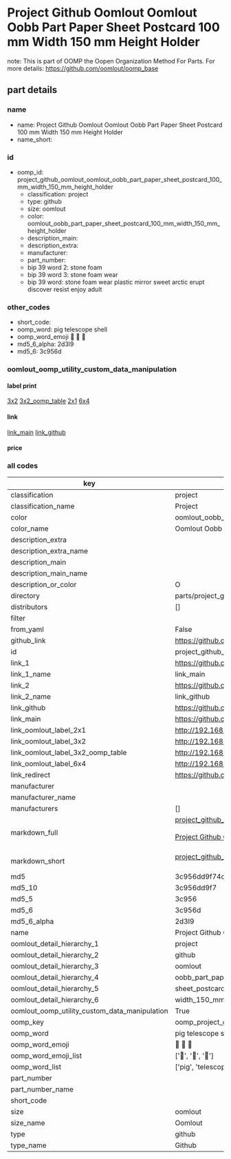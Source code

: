 # Project Github Oomlout Oomlout Oobb Part Paper Sheet Postcard 100 mm Width 150 mm Height Holder  

note: This is part of OOMP the Oopen Organization Method For Parts. For more details: https://github.com/oomlout/oomp_base

##  part details
  







### name
* name: Project Github Oomlout Oomlout Oobb Part Paper Sheet Postcard 100 mm Width 150 mm Height Holder
* name_short: 
### id
* oomp_id: project_github_oomlout_oomlout_oobb_part_paper_sheet_postcard_100_mm_width_150_mm_height_holder
  * classification: project
  * type: github
  * size: oomlout
  * color: oomlout_oobb_part_paper_sheet_postcard_100_mm_width_150_mm_height_holder
  * description_main: 
  * description_extra: 
  * manufacturer: 
  * part_number: 
  * bip 39 word 2: stone foam
  * bip 39 word 3: stone foam wear
  * bip 39 word: stone foam wear plastic mirror sweet arctic erupt discover resist enjoy adult

### other_codes
* short_code: 
* oomp_word: pig telescope shell
* oomp_word_emoji :pig: :telescope: :shell:
* md5_6_alpha: 2d3l9
* md5_6: 3c956d






### oomlout_oomp_utility_custom_data_manipulation
#### label print
[3x2](http://192.168.1.245:1112/?label=oomp%202d3l9)
[3x2_oomp_table](http://192.168.1.108:1112/?label=oomp%202d3l9)
[2x1](http://192.168.1.242:1112/?label=oomp%202d3l9)
[6x4](http://192.168.1.55:1112/?label=oomp%202d3l9)    

#### link

[link_main](https://github.com/oomlout/oomlout_oomp_version_1_messy/tree/main/parts/project_github_oomlout_oomlout_oobb_part_paper_sheet_postcard_100_mm_width_150_mm_height_holder) [link_github](https://github.com/oomlout/oomlout_oomp_version_1_messy/tree/main/parts/project_github_oomlout_oomlout_oobb_part_paper_sheet_postcard_100_mm_width_150_mm_height_holder)                             

#### price







### all codes 
| key | value |  
| --- | --- |  
| classification | project |  
| classification_name | Project |  
| color | oomlout_oobb_part_paper_sheet_postcard_100_mm_width_150_mm_height_holder |  
| color_name | Oomlout Oobb Part Paper Sheet Postcard 100 mm Width 150 mm Height Holder |  
| description_extra |  |  
| description_extra_name |  |  
| description_main |  |  
| description_main_name |  |  
| description_or_color | O  |  
| directory | parts/project_github_oomlout_oomlout_oobb_part_paper_sheet_postcard_100_mm_width_150_mm_height_holder |  
| distributors | [] |  
| filter |  |  
| from_yaml | False |  
| github_link | https://github.com/oomlout/oomlout_oomp_part_src/tree/main/parts/project_github_oomlout_oomlout_oobb_part_paper_sheet_postcard_100_mm_width_150_mm_height_holder |  
| id | project_github_oomlout_oomlout_oobb_part_paper_sheet_postcard_100_mm_width_150_mm_height_holder |  
| link_1 | https://github.com/oomlout/oomlout_oomp_version_1_messy/tree/main/parts/project_github_oomlout_oomlout_oobb_part_paper_sheet_postcard_100_mm_width_150_mm_height_holder |  
| link_1_name | link_main |  
| link_2 | https://github.com/oomlout/oomlout_oomp_version_1_messy/tree/main/parts/project_github_oomlout_oomlout_oobb_part_paper_sheet_postcard_100_mm_width_150_mm_height_holder |  
| link_2_name | link_github |  
| link_github | https://github.com/oomlout/oomlout_oomp_version_1_messy/tree/main/parts/project_github_oomlout_oomlout_oobb_part_paper_sheet_postcard_100_mm_width_150_mm_height_holder |  
| link_main | https://github.com/oomlout/oomlout_oomp_version_1_messy/tree/main/parts/project_github_oomlout_oomlout_oobb_part_paper_sheet_postcard_100_mm_width_150_mm_height_holder |  
| link_oomlout_label_2x1 | http://192.168.1.242:1112/?label=oomp%202d3l9 |  
| link_oomlout_label_3x2 | http://192.168.1.245:1112/?label=oomp%202d3l9 |  
| link_oomlout_label_3x2_oomp_table | http://192.168.1.108:1112/?label=oomp%202d3l9 |  
| link_oomlout_label_6x4 | http://192.168.1.55:1112/?label=oomp%202d3l9 |  
| link_redirect | https://github.com/oomlout/oomlout_oomp_version_1_messy/tree/main/parts/project_github_oomlout_oomlout_oobb_part_paper_sheet_postcard_100_mm_width_150_mm_height_holder |  
| manufacturer |  |  
| manufacturer_name |  |  
| manufacturers | [] |  
| markdown_full | [project_github_oomlout_oomlout_oobb_part_paper_sheet_postcard_100_mm_width_150_mm_height_holder](none)<br>[](none)<br>[Project Github Oomlout Oomlout Oobb Part Paper Sheet Postcard 100 Mm Width 150 Mm Height Holder](none)<br><br> |  
| markdown_short | [project_github_oomlout_oomlout_oobb_part_paper_sheet_postcard_100_mm_width_150_mm_height_holder](none)<br><br> |  
| md5 | 3c956dd9f74ce1676ec6ca61f0d686b2 |  
| md5_10 | 3c956dd9f7 |  
| md5_5 | 3c956 |  
| md5_6 | 3c956d |  
| md5_6_alpha | 2d3l9 |  
| name | Project Github Oomlout Oomlout Oobb Part Paper Sheet Postcard 100 mm Width 150 mm Height Holder |  
| oomlout_detail_hierarchy_1 | project |  
| oomlout_detail_hierarchy_2 | github |  
| oomlout_detail_hierarchy_3 | oomlout |  
| oomlout_detail_hierarchy_4 | oobb_part_paper |  
| oomlout_detail_hierarchy_5 | sheet_postcard_100_mm |  
| oomlout_detail_hierarchy_6 | width_150_mm_height_holder |  
| oomlout_oomp_utility_custom_data_manipulation | True |  
| oomp_key | oomp_project_github_oomlout_oomlout_oobb_part_paper_sheet_postcard_100_mm_width_150_mm_height_holder |  
| oomp_word | pig telescope shell |  
| oomp_word_emoji | :pig: :telescope: :shell: |  
| oomp_word_emoji_list | [':pig:', ':telescope:', ':shell:'] |  
| oomp_word_list | ['pig', 'telescope', 'shell'] |  
| part_number |  |  
| part_number_name |  |  
| short_code |  |  
| size | oomlout |  
| size_name | Oomlout |  
| type | github |  
| type_name | Github |  
